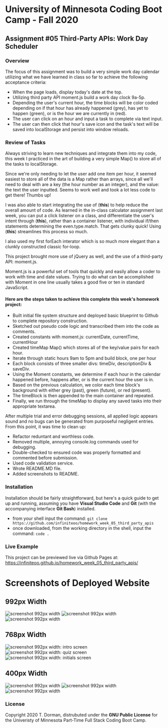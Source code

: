 # University of Minnesota Coding Boot Camp - Fall 2020 
## Assignment #05 Third-Party APIs: Work Day Scheduler


### Overview

The focus of this assignment was to build a very simple work day calendar utilizing what we have learned in class so far to achieve the following acceptance criteria:

* When the page loads, display today's date at the top.
* Utilizing third party API moment.js build a work day clock 9a-5p.
* Depending the user's current hour, the time blocks will be color coded depending on if that hour has already happened (grey), has yet to happen (green), or is the hour we are currently in (red).
* The user can click on an hour and input a task to complete via text input.
* The user can then click that hour's save icon and the task's text will be saved into localStorage and persist into window reloads.


### Review of Tasks

Always striving to learn new techniques and integrate them into my code, this week I practiced in the art of building a very simple Map() to store all of the tasks to localStorage. 

Since we're only needing to let the user add one item per hour, it seemed easiest to store all of the data is a Map rather than arrays, since all we'll need to deal with are a key (the hour number as an integer), and the value: the text the user inputted.  Seems to work well and took a lot less code to get there! Thumbs up!

I was also able to start integrating the use of (**this**) to help reduce the overall amount of code.  As learned in the in-class calculator assignment last week, you can put a click listener on a class, and differentiate the user's intent through (**this**), rather than a container listener, with individual if/then statements determining the even.type.match.  That gets clunky quick!  Using (**this**) streamlines this process so much.

I also used my first forEach interator which is so much more elegant than a clunkly constructed classic for-loop.

This project brought more use of jQuery as well, and the use of a third-party API: moment.js.

Moment.js is a powerful set of tools that quickly and easily allow a coder to work with time and date values.  Trying to do what can be accomplished with Moment in one line usually takes a good five or ten in standard JavaScript.


#### Here are the steps taken to achieve this complete this week's homework project:

* Built initial file system structure and deployed basic blueprint to Github to complete repository construction.
* Sketched out pseudo code logic and transcribed them into the code as comments.
* Created constants with moment.js: currentDate, currentTime, currentHour
* Created timeMap Map() which stores all of the key/value pairs for each hour.
* Iterate through static hours 9am to 5pm and build block, one per hour
* Each block consists of three smaller divs: timeDiv, descriptionDiv & saveDiv.
* Using the Moment constants, we determine if each hour in the calendar happened before, happens after, or is the current hour the user is in.
* Based on the previous calculation, we color each time block's background with either grey (past), green (future), or red (present).
* The timeBlock is then appended to the main container and repeated.
* Finally, we run through the timeMap to display any saved tasks into their appropriate textarea.


After multiple trial and error debugging sessions, all applied logic appears sound and no bugs can be generated from purposeful negligent entries.  From this point, it was time to clean up:

* Refactor reduntant and worthless code.
* Removed multiple, annoying console.log commands used for debugging.
* Double-checked to ensured code was properly formatted and commented before submission.
* Used code validation service.
* Wrote README.MD file.
* Added screenshots to README.
 

### Installation

Installation should be fairly straightforward, but here's a quick guide to get up and running, assuming you have **Visual Studio Code** and **Git** (with the accompanying interface **Git Bash**) installed.

* from your shell input the command: `git clone https://github.com/infiniteoo/homework_week_05_third_party_apis`
* once downloaded, from the working directory in the shell, input the command: `code .`


### Live Example

This project can be previewed live via Github Pages at: https://infiniteoo.github.io/homework_week_05_third_party_apis/

# Screenshots of Deployed Website

## 992px Width 
![screenshot 992px width](/img/992_calendar.PNG)
![screenshot 992px width](/img/992_calendar2.PNG)
![screenshot 992px width](/img/992_calendar3.PNG)

## 768px Width 
![screenshot 992px width: intro screen](/img/768_calendar.PNG)
![screenshot 992px width: quiz screen](/img/768_calendar2.PNG)
![screenshot 992px width: initials screen](/img/768_calendar3.PNG)

## 400px Width 
![screenshot 992px width](/img/400_calendar.PNG)
![screenshot 992px width](/img/400_calendar2.PNG)
![screenshot 992px width](/img/400_calendar3.PNG)


### License

Copyright 2020 T. Dorman, distrubuted under the **GNU Public License** for the Univeristy of Minnesota Part-Time Full Stack Coding Boot Camp.














